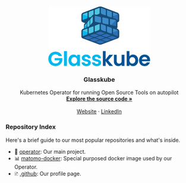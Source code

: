 <br />
<div align="center">
  <a href="https://github.com/glasskube/operator">
    <img src="https://raw.githubusercontent.com/glasskube/.github/main/images/glasskube-logo.png" alt="Glasskube Logo" height="160">
  </a>

<h3 align="center">Glasskube</h3>

  <p align="center">
    Kubernetes Operator for running Open Source Tools on autopilot 
    <br />
    <a href="https://github.com/othneildrew/Best-README-Template"><strong>Explore the source code »</strong></a>
    <br />
    <br />
    <a href="https://glasskube.eu/">Website</a>
    ·
    <a href="https://www.linkedin.com/company/glasskube/">LinkedIn</a>
  </p>
</div>

### Repository Index

Here's a brief guide to our most popular repositories and what's inside.

- 🔧 [operator](https://github.com/glasskube/operator): Our main project.
- 📊 [matomo-docker](https://github.com/glasskube/matomo-docker): Special purposed docker image used by our Operator.
- 🗈 [.github](https://github.com/glasskube/.github): Our profile page.